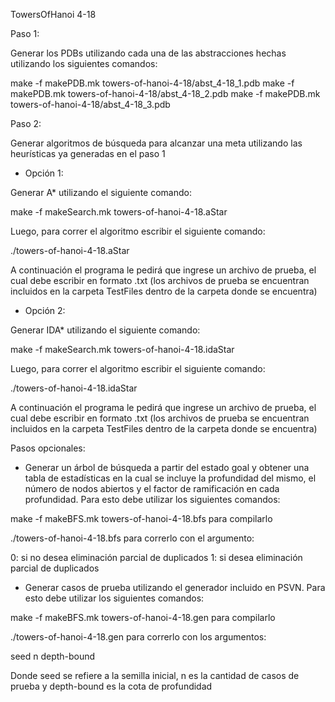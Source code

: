 TowersOfHanoi 4-18


Paso 1: 

Generar los PDBs utilizando cada una de las abstracciones hechas utilizando los siguientes comandos:

make -f makePDB.mk towers-of-hanoi-4-18/abst_4-18_1.pdb
make -f makePDB.mk towers-of-hanoi-4-18/abst_4-18_2.pdb
make -f makePDB.mk towers-of-hanoi-4-18/abst_4-18_3.pdb


Paso 2:

Generar algoritmos de búsqueda para alcanzar una meta utilizando las heurísticas ya generadas en el paso 1

- Opción 1: 

Generar A* utilizando el siguiente comando:

make -f makeSearch.mk towers-of-hanoi-4-18.aStar 

Luego, para correr el algoritmo escribir el siguiente comando:

./towers-of-hanoi-4-18.aStar

A continuación el programa le pedirá que ingrese un archivo de prueba, el cual debe escribir en formato .txt (los archivos de prueba se encuentran incluidos en la carpeta TestFiles dentro de la carpeta donde se encuentra)

- Opción 2:

Generar IDA* utilizando el siguiente comando:

make -f makeSearch.mk towers-of-hanoi-4-18.idaStar 

Luego, para correr el algoritmo escribir el siguiente comando:

./towers-of-hanoi-4-18.idaStar

A continuación el programa le pedirá que ingrese un archivo de prueba, el cual debe escribir en formato .txt (los archivos de prueba se encuentran incluidos en la carpeta TestFiles dentro de la carpeta donde se encuentra)


Pasos opcionales:

- Generar un árbol de búsqueda a partir del estado goal y obtener una tabla de estadísticas en la cual se incluye la profundidad del mismo, el número de nodos abiertos y el factor de ramificación en cada profundidad. Para esto debe utilizar los siguientes comandos:

make -f makeBFS.mk towers-of-hanoi-4-18.bfs para compilarlo

./towers-of-hanoi-4-18.bfs para correrlo con el argumento:

0: si no desea eliminación parcial de duplicados 
1: si desea eliminación parcial de duplicados 


- Generar casos de prueba utilizando el generador incluido en PSVN. Para esto debe utilizar los siguientes comandos:

make -f makeBFS.mk towers-of-hanoi-4-18.gen para compilarlo

./towers-of-hanoi-4-18.gen para correrlo con los argumentos:

seed n depth-bound

Donde seed se refiere a la semilla inicial, n es la cantidad de casos de prueba y depth-bound es la cota de profundidad


